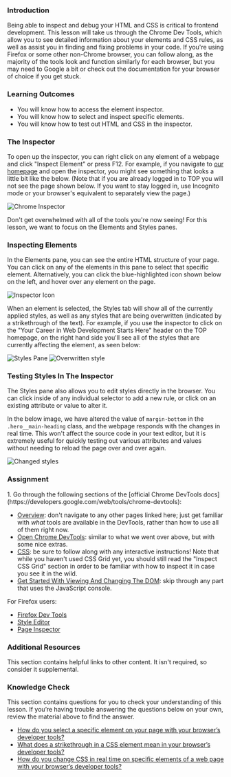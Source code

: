 ### Introduction

Being able to inspect and debug your HTML and CSS is critical to frontend development. This lesson will take us through the Chrome Dev Tools, which allow you to see detailed information about your elements and CSS rules, as well as assist you in finding and fixing problems in your code. If you're using Firefox or some other non-Chrome browser, you can follow along, as the majority of the tools look and function similarly for each browser, but you may need to Google a bit or check out the documentation for your browser of choice if you get stuck.

### Learning Outcomes

- You will know how to access the element inspector.
- You will know how to select and inspect specific elements.
- You will know how to test out HTML and CSS in the inspector.

### The Inspector

To open up the inspector, you can right click on any element of a webpage and click "Inspect Element" or press F12. For example, if you navigate to [our homepage](https://theodinproject.com/) and open the inspector, you might see something that looks a little bit like the below. (Note that if you are already logged in to TOP you will not see the page shown below. If you want to stay logged in, use Incognito mode or your browser's equivalent to separately view the page.)

![Chrome Inspector](https://cdn.statically.io/gh/TheOdinProject/curriculum/594984d7c9f9e744577f19ea475b3864e8cc7c91/html_css/v2/foundations/inspecting-html-and-css/imgs/00.png)

Don't get overwhelmed with all of the tools you're now seeing! For this lesson, we want to focus on the Elements and Styles panes.

### Inspecting Elements

In the Elements pane, you can see the entire HTML structure of your page. You can click on any of the elements in this pane to select that specific element. Alternatively, you can click the blue-highlighted icon shown below on the left, and hover over any element on the page.

![Inspector Icon](https://cdn.statically.io/gh/TheOdinProject/curriculum/594984d7c9f9e744577f19ea475b3864e8cc7c91/html_css/v2/foundations/inspecting-html-and-css/imgs/01.png)

<span id="strikethrough">When an element is selected, the Styles tab will show all of the currently applied styles, as well as any styles that are being overwritten (indicated by a strikethrough of the text).</span> For example, if you use the inspector to click on the "Your Career in Web Development Starts Here" header on the TOP homepage, on the right hand side you'll see all of the styles that are currently affecting the element, as seen below:

![Styles Pane](https://cdn.statically.io/gh/TheOdinProject/curriculum/594984d7c9f9e744577f19ea475b3864e8cc7c91/html_css/v2/foundations/inspecting-html-and-css/imgs/02.png)
<img style="padding: 0em; width: auto" src="https://cdn.statically.io/gh/TheOdinProject/curriculum/f8fd38fc62578d8e8368f5303126215a492847f0/foundations/html_css/inspecting-html-and-css/imgs/03.png" alt="Overwritten style">

### Testing Styles In The Inspector

The Styles pane also allows you to edit styles directly in the browser. You can click inside of any individual selector to add a new rule, or click on an existing attribute or value to alter it.

In the below image, we have altered the value of `margin-bottom` in the `.hero__main-heading` class, and the webpage responds with the changes in real time. This won't affect the source code in your text editor, but it is extremely useful for quickly testing out various attributes and values without needing to reload the page over and over again.

![Changed styles](https://cdn.statically.io/gh/TheOdinProject/curriculum/f8fd38fc62578d8e8368f5303126215a492847f0/foundations/html_css/inspecting-html-and-css/imgs/04.png)

### Assignment

<div class="lesson-content__panel" markdown="1">
1. Go through the following sections of the [official Chrome DevTools docs](https://developers.google.com/web/tools/chrome-devtools):

- [Overview](https://developer.chrome.com/docs/devtools/overview/): don't navigate to any other pages linked here; just get familiar with _what_ tools are available in the DevTools, rather than how to use all of them right now.
- [Open Chrome DevTools](https://developer.chrome.com/docs/devtools/open/): similar to what we went over above, but with some nice extras.
- [CSS](https://developer.chrome.com/docs/devtools/#css): be sure to follow along with any interactive instructions! Note that while you haven't used CSS Grid yet, you should still read the "Inspect CSS Grid" section in order to be familiar with how to inspect it in case you see it in the wild.
- [Get Started With Viewing And Changing The DOM](https://developer.chrome.com/docs/devtools/dom/): skip through any part that uses the JavaScript console.

For Firefox users:

- [Firefox Dev Tools](https://developer.mozilla.org/en-US/docs/Tools)
- [Style Editor](https://developer.mozilla.org/en-US/docs/Tools/Style_Editor)
- [Page Inspector](https://developer.mozilla.org/en-US/docs/Tools/Page_Inspector)
</div>

### Additional Resources
This section contains helpful links to other content. It isn't required, so consider it supplemental.

### Knowledge Check
This section contains questions for you to check your understanding of this lesson. If you’re having trouble answering the questions below on your own, review the material above to find the answer.

- <a class="knowledge-check-link" href="#inspecting-elements">How do you select a specific element on your page with your browser’s developer tools?</a>
- <a class="knowledge-check-link" href="#strikethrough">What does a strikethrough in a CSS element mean in your browser’s developer tools?</a>
- <a class="knowledge-check-link" href="#testing-styles-in-the-inspector">How do you change CSS in real time on specific elements of a web page with your browser’s developer tools?</a>
